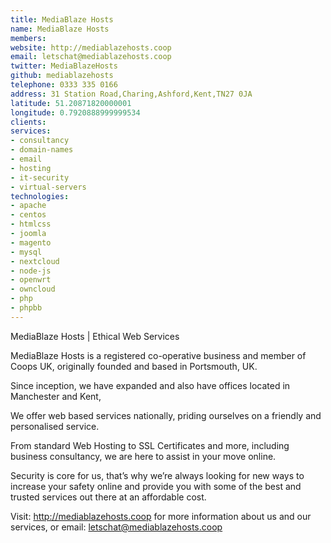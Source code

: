 ```yaml
---
title: MediaBlaze Hosts
name: MediaBlaze Hosts
members:
website: http://mediablazehosts.coop
email: letschat@mediablazehosts.coop
twitter: MediaBlazeHosts
github: mediablazehosts
telephone: 0333 335 0166
address: 31 Station Road,Charing,Ashford,Kent,TN27 0JA
latitude: 51.20871820000001
longitude: 0.7920888999999534
clients:
services:
- consultancy
- domain-names
- email
- hosting
- it-security
- virtual-servers
technologies:
- apache
- centos
- htmlcss
- joomla
- magento
- mysql
- nextcloud
- node-js
- openwrt
- owncloud
- php
- phpbb
---
```


MediaBlaze Hosts | Ethical Web Services

MediaBlaze Hosts is a registered co-operative business and member of Coops UK, originally founded and based in Portsmouth, UK.

Since inception, we have expanded and also have offices located in Manchester and Kent,

We offer web based services nationally, priding ourselves on a friendly and personalised service.

From standard Web Hosting to SSL Certificates and more, including business consultancy, we are here to assist in your move online.

Security is core for us, that’s why we’re always looking for new ways to increase your safety online and provide you with some of the best and trusted services out there at an affordable cost.

Visit: http://mediablazehosts.coop for more information about us and our services, or email: letschat@mediablazehosts.coop
